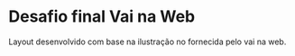 # Desafio final Vai na Web

Layout desenvolvido com base na ilustração no fornecida pelo vai na web.
